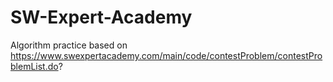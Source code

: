 # SW-Expert-Academy
Algorithm practice based on https://www.swexpertacademy.com/main/code/contestProblem/contestProblemList.do?
